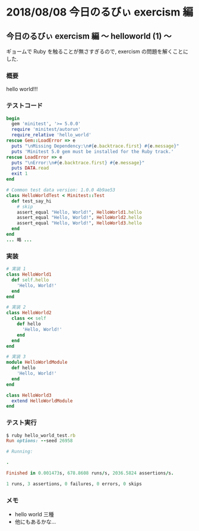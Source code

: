 # 2018/08/08 今日のるびぃ exercism 編

## 今日のるびぃ exercism 編 〜 helloworld (1) 〜

ギョームで Ruby を触ることが無さすぎるので, exercism の問題を解くことにした.

### 概要

hello world!!!

### テストコード

```ruby
begin
  gem 'minitest', '>= 5.0.0'
  require 'minitest/autorun'
  require_relative 'hello_world'
rescue Gem::LoadError => e
  puts "\nMissing Dependency:\n#{e.backtrace.first} #{e.message}"
  puts 'Minitest 5.0 gem must be installed for the Ruby track.'
rescue LoadError => e
  puts "\nError:\n#{e.backtrace.first} #{e.message}"
  puts DATA.read
  exit 1
end

# Common test data version: 1.0.0 4b9ae53
class HelloWorldTest < Minitest::Test
  def test_say_hi
    # skip
    assert_equal "Hello, World!", HelloWorld1.hello
    assert_equal "Hello, World!", HelloWorld2.hello
    assert_equal "Hello, World!", HelloWorld3.hello
  end
end
... 略 ...
```

### 実装

```ruby
# 実装 1
class HelloWorld1
  def self.hello
    'Hello, World!'
  end
end

# 実装 2
class HelloWorld2
  class << self
    def hello
      'Hello, World!'
    end
  end
end

# 実装 3
module HelloWorldModule
  def hello
    'Hello, World!'
  end
end

class HelloWorld3
  extend HelloWorldModule
end
```

### テスト実行

```ruby
$ ruby hello_world_test.rb 
Run options: --seed 26958

# Running:

.

Finished in 0.001473s, 678.8608 runs/s, 2036.5824 assertions/s.

1 runs, 3 assertions, 0 failures, 0 errors, 0 skips
```

### メモ

* hello world 三種
* 他にもあるかな...
